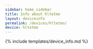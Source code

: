 ```yaml
---
sidebar: home_sidebar
title: Info about hltetmo
layout: deviceinfo
permalink: /devices/hltetmo/
device: hltetmo
---
```

{% include templates/device_info.md %}
